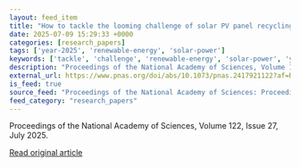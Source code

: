 ```yaml
---
layout: feed_item
title: "How to tackle the looming challenge of solar PV panel recycling"
date: 2025-07-09 15:29:33 +0000
categories: [research_papers]
tags: ['year-2025', 'renewable-energy', 'solar-power']
keywords: ['tackle', 'challenge', 'renewable-energy', 'solar-power', 'year-2025', 'looming']
description: "Proceedings of the National Academy of Sciences, Volume 122, Issue 27, July 2025"
external_url: https://www.pnas.org/doi/abs/10.1073/pnas.2417921122?af=R
is_feed: true
source_feed: "Proceedings of the National Academy of Sciences: Proceedings of the National Academy of Sciences: Table of Contents"
feed_category: "research_papers"
---
```


Proceedings of the National Academy of Sciences, Volume 122, Issue 27, July 2025.

[Read original article](https://www.pnas.org/doi/abs/10.1073/pnas.2417921122?af=R)
